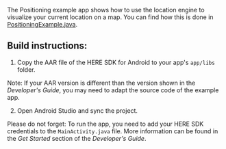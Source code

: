 The Positioning example app shows how to use the location engine to visualize your current location on a map. You can find how this is done in [PositioningExample.java](app/src/main/java/com/here/examples/positioning/PositioningExample.java).

Build instructions:
-------------------

1) Copy the AAR file of the HERE SDK for Android to your app's `app/libs` folder.

Note: If your AAR version is different than the version shown in the _Developer's Guide_, you may need to adapt the source code of the example app.

2) Open Android Studio and sync the project.

Please do not forget: To run the app, you need to add your HERE SDK credentials to the `MainActivity.java` file. More information can be found in the _Get Started_ section of the _Developer's Guide_.
